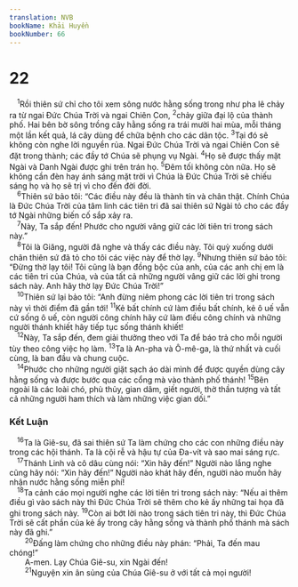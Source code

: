```yaml
---
translation: NVB
bookName: Khải Huyền 
bookNumber: 66
---
```


<div class="title"><h1>22</h1></div>
<span class="verse kh_22_1"> <sup>1</sup>Rồi thiên sứ chỉ cho tôi xem sông nước hằng sống trong như pha lê chảy ra từ ngai Đức Chúa Trời và ngai Chiên Con, </span>
<span class="verse kh_22_2"><sup>2</sup>chảy giữa đại lộ của thành phố. Hai bên bờ sông trồng cây hằng sống ra trái mười hai mùa, mỗi tháng một lần kết quả, lá cây dùng để chữa bệnh cho các dân tộc. </span>
<span class="verse kh_22_3"><sup>3</sup>Tại đó sẽ không còn nghe lời nguyền rủa. Ngai Đức Chúa Trời và ngai Chiên Con sẽ đặt trong thành; các đầy tớ Chúa sẽ phụng vụ Ngài. </span>
<span class="verse kh_22_4"><sup>4</sup>Họ sẽ được thấy mặt Ngài và Danh Ngài được ghi trên trán họ. </span>
<span class="verse kh_22_5"><sup>5</sup>Đêm tối không còn nữa. Họ sẽ không cần đèn hay ánh sáng mặt trời vì Chúa là Đức Chúa Trời sẽ chiếu sáng họ và họ sẽ trị vì cho đến đời đời. <br/></span>
<span class="verse kh_22_6"> <sup>6</sup>Thiên sứ bảo tôi: “Các điều này đều là thành tín và chân thật. Chính Chúa là Đức Chúa Trời của tâm linh các tiên tri đã sai thiên sứ Ngài tỏ cho các đầy tớ Ngài những biến cố sắp xảy ra. <br/></span>
<span class="verse kh_22_7"> <sup>7</sup>Này, Ta sắp đến! Phước cho người vâng giữ các lời tiên tri trong sách này.” <br/></span>
<span class="verse kh_22_8"> <sup>8</sup>Tôi là Giăng, người đã nghe và thấy các điều này. Tôi quỳ xuống dưới chân thiên sứ đã tỏ cho tôi các việc này để thờ lạy. </span>
<span class="verse kh_22_9"><sup>9</sup>Nhưng thiên sứ bảo tôi: “Đừng thờ lạy tôi! Tôi cũng là bạn đồng bộc của anh, của các anh chị em là các tiên tri của Chúa, và của tất cả những người vâng giữ các lời ghi trong sách này. Anh hãy thờ lạy Đức Chúa Trời!” <br/></span>
<span class="verse kh_22_10"> <sup>10</sup>Thiên sứ lại bảo tôi: “Anh đừng niêm phong các lời tiên tri trong sách này vì thời điểm đã gần tới! </span>
<span class="verse kh_22_11"><sup>11</sup>Kẻ bất chính cứ làm điều bất chính, kẻ ô uế vẫn cứ sống ô uế, còn người công chính hãy cứ làm điều công chính và những người thánh khiết hãy tiếp tục sống thánh khiết! <br/></span>
<span class="verse kh_22_12"> <sup>12</sup>Này, Ta sắp đến, đem giải thưởng theo với Ta để báo trả cho mỗi người tùy theo công việc họ làm. </span>
<span class="verse kh_22_13"><sup>13</sup>Ta là An-pha và Ô-mê-ga, là thứ nhất và cuối cùng, là ban đầu và chung cuộc. <br/></span>
<span class="verse kh_22_14"> <sup>14</sup>Phước cho những người giặt sạch áo dài mình để được quyền dùng cây hằng sống và được bước qua các cổng mà vào thành phố thánh! </span>
<span class="verse kh_22_15"><sup>15</sup>Bên ngoài là các loài chó, phù thủy, gian dâm, giết người, thờ thần tượng và tất cả những người ham thích và làm những việc gian dối.” <br/></span>
<div class="title"><h3>Kết Luận </h3></div>
<span class="verse kh_22_16"> <sup>16</sup>Ta là Giê-su, đã sai thiên sứ Ta làm chứng cho các con những điều này trong các hội thánh. Ta là cội rễ và hậu tự của Đa-vít và sao mai sáng rực. <br/></span>
<span class="verse kh_22_17"> <sup>17</sup>Thánh Linh và cô dâu cùng nói: “Xin hãy đến!” Người nào lắng nghe cũng hãy nói: “Xin hãy đến!” Người nào khát hãy đến, người nào muốn hãy nhận nước hằng sống miễn phí! <br/></span>
<span class="verse kh_22_18"> <sup>18</sup>Ta cảnh cáo mọi người nghe các lời tiên tri trong sách này: “Nếu ai thêm điều gì vào sách này thì Đức Chúa Trời sẽ thêm cho kẻ ấy những tai họa đã ghi trong sách này. </span>
<span class="verse kh_22_19"><sup>19</sup>Còn ai bớt lời nào trong sách tiên tri này, thì Đức Chúa Trời sẽ cất phần của kẻ ấy trong cây hằng sống và thành phố thánh mà sách này đã ghi.” <br/></span>
<span class="verse kh_22_20">  <sup>20</sup>Đấng làm chứng cho những điều này phán: “Phải, Ta đến mau chóng!” <br/>  A-men. Lạy Chúa Giê-su, xin Ngài đến! <br/></span>
<span class="verse kh_22_21">  <sup>21</sup>Nguyện xin ân sủng của Chúa Giê-su ở với tất cả mọi người! <br/></span>
